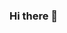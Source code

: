 ### Hi there 👋

<!--
**rehamalrajeh/rehamalrajeh** is a ✨ _special_ ✨ repository because its `README.md` (this file) appears on your GitHub profile.

Here are some ideas to get you started:

- 🧠 Reham Alrajeh | 🎓 Major: Information Systems
- 🌱 Learning: Data Science, Machine Learning, Deep Learning
- 📫 Reach me: r.rajeh1999@gmail.com

-->

